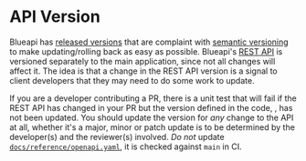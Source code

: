# API Version

Blueapi has [released versions](https://github.com/DiamondLightSource/blueapi/releases) that are complaint with [semantic versioning](https://semver.org/) to make updating/rolling back as easy as possible. Blueapi's [REST API](../reference/rest-spec.md) is versioned separately to the main application, since not all changes will affect it. The idea is that a change in the REST API version is a signal to client developers that they may need to do some work to update.

If you are a developer contributing a PR, there is a unit test that will fail if the REST API has changed in your PR but the version defined in the code, [](#REST_API_VERSION), has not been updated. You should update the version for _any_ change to the API at all, whether it's a major, minor or patch update is to be determined by the developer(s) and the reviewer(s) involved. _Do not_ update [`docs/reference/openapi.yaml`](../reference/openapi.yaml), it is checked against `main` in CI. 
